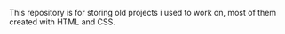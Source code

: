 This repository is for storing old projects i used to work on, most of them created with HTML and CSS.
